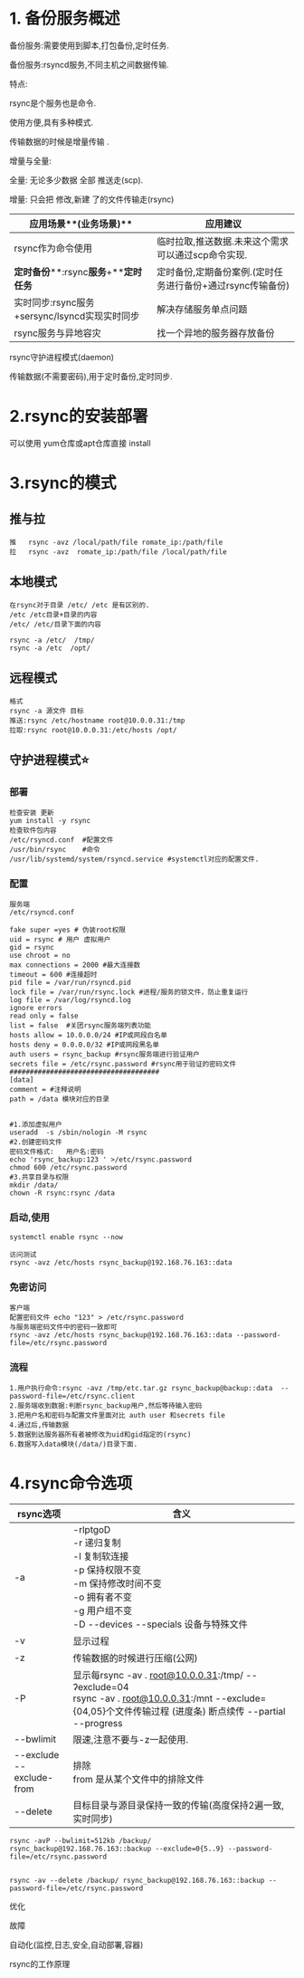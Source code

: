 # **1.** 备份服务概述

备份服务:需要使用到脚本,打包备份,定时任务.

备份服务:rsyncd服务,不同主机之间数据传输.

特点:

rsync是个服务也是命令.

使用方便,具有多种模式.

传输数据的时候是增量传输 .

增量与全量:

全量: 无论多少数据 全部 推送走(scp).

增量: 只会把 修改,新建 了的文件传输走(rsync)

| **应用场景****(****业务场景****)**              | **应用建议**                                               |
| ----------------------------------------------- | ---------------------------------------------------------- |
| rsync作为命令使用                               | 临时拉取,推送数据.未来这个需求可以通过scp命令实现.         |
| **定时备份****:rsync****服务****+****定时任务** | 定时备份,定期备份案例.(定时任务进行备份+通过rsync传输备份) |
| 实时同步:rsync服务+sersync/lsyncd实现实时同步   | 解决存储服务单点问题                                       |
| rsync服务与异地容灾                             | 找一个异地的服务器存放备份                                 |

rsync守护进程模式(daemon) 

传输数据(不需要密码),用于定时备份,定时同步.

# 2.rsync的安装部署

可以使用 yum仓库或apt仓库直接 install

# 3.rsync的模式

## 推与拉

```
推   rsync -avz /local/path/file romate_ip:/path/file
拉   rsync -avz  romate_ip:/path/file /local/path/file
```

## 本地模式

```
在rsync对于目录 /etc/ /etc 是有区别的.
/etc /etc目录+目录的内容
/etc/ /etc/目录下面的内容

rsync -a /etc/  /tmp/
rsync -a /etc  /opt/
```

## 远程模式

```
格式
rsync -a 源文件 目标
推送:rsync /etc/hostname root@10.0.0.31:/tmp
拉取:rsync root@10.0.0.31:/etc/hosts /opt/
```

## 守护进程模式:star:

### 部署

```
检查安装 更新
yum install -y rsync 
检查软件包内容
/etc/rsyncd.conf  #配置文件
/usr/bin/rsync    #命令
/usr/lib/systemd/system/rsyncd.service #systemctl对应的配置文件.
```

### 配置

```
服务端
/etc/rsyncd.conf

fake super =yes # 伪装root权限
uid = rsync # 用户 虚拟用户
gid = rsync
use chroot = no 
max connections = 2000 #最大连接数
timeout = 600 #连接超时
pid file = /var/run/rsyncd.pid
lock file = /var/run/rsync.lock #进程/服务的锁文件，防止重复运行
log file = /var/log/rsyncd.log
ignore errors
read only = false
list = false  #关团rsync服务端列表功能
hosts allow = 10.0.0.0/24 #IP或网段白名单
hosts deny = 0.0.0.0/32 #IP或网段黑名单
auth users = rsync_backup #rsync服务端进行验证用户
secrets file = /etc/rsync.password #rsync用于验证的密码文件
#####################################
[data]
comment = #注释说明
path = /data 模块对应的目录


#1.添加虚拟用户
useradd  -s /sbin/nologin -M rsync
#2.创建密码文件
密码文件格式:   用户名:密码
echo 'rsync_backup:123 ' >/etc/rsync.password
chmod 600 /etc/rsync.password
#3.共享目录与权限
mkdir /data/
chown -R rsync:rsync /data
```

### 启动,使用

```
systemctl enable rsync --now

访问测试
rsync -avz /etc/hosts rsync_backup@192.168.76.163::data
```

### 免密访问

```
客户端
配置密码文件 echo "123" > /etc/rsync.password
与服务端密码文件中的密码一致即可
rsync -avz /etc/hosts rsync_backup@192.168.76.163::data --password-file=/etc/rsync.password
```

### 流程

```
1.用户执行命令:rsync -avz /tmp/etc.tar.gz rsync_backup@backup::data  --password-file=/etc/rsync.client
2.服务端收到数据:判断rsync_backup用户,然后等待输入密码
3.把用户名和密码与配置文件里面对比 auth user 和secrets file
4.通过后,传输数据
5.数据到达服务器所有者被修改为uid和gid指定的(rsync)
6.数据写入data模块(/data/)目录下面.
```

# 4.rsync命令选项

| rsync选项                     | 含义                                                         |
| ----------------------------- | ------------------------------------------------------------ |
| -a                            | -rlptgoD <br />-r 递归复制<br />-l 复制软连接<br />-p 保持权限不变<br />-m 保持修改时间不变<br />-o 拥有者不变<br />-g 用户组不变<br />-D --devices --specials 设备与特殊文件 |
| -v                            | 显示过程                                                     |
| -z                            | 传输数据的时候进行压缩(公网)                                 |
| -P                            | 显示每rsync -av . root@10.0.0.31:/tmp/ --ʔexclude=04<br />rsync -av . root@10.0.0.31:/mnt --exclude={04,05}个文件传输过程 (进度条) 断点续传 --partial --progress |
| --bwlimit                     | 限速,注意不要与-z一起使用.                                   |
| --exclude<br />--exclude-from | 排除<br />from 是从某个文件中的排除文件                      |
| --delete                      | 目标目录与源目录保持一致的传输(高度保持2遍一致,实时同步)     |

```
rsync -avP --bwlimit=512kb /backup/ rsync_backup@192.168.76.163::backup --exclude=0{5..9} --password-file=/etc/rsync.password


rsync -av --delete /backup/ rsync_backup@192.168.76.163::backup --password-file=/etc/rsync.password
```

优化

故障

自动化(监控,日志,安全,自动部署,容器)













rsync的工作原理





